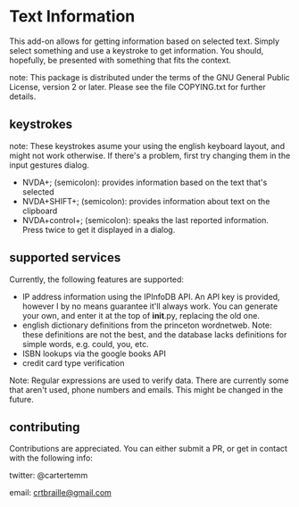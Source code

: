 # Text Information

This add-on allows for getting information based on selected text. Simply select something and use a keystroke to get information. You should, hopefully, be presented with something that fits the context.

note: This package is distributed under the terms of the GNU General Public License, version 2 or later. Please see the file COPYING.txt for further details.

## keystrokes

note: These keystrokes asume your using the english keyboard layout, and might not work otherwise. If there's a problem, first try changing them in the input gestures dialog.

* NVDA+; (semicolon): provides information based on the text that's selected
* NVDA+SHIFT+; (semicolon): provides information about text on the clipboard
* NVDA+control+; (semicolon): speaks the last reported information. Press twice to get it displayed in a dialog.

## supported services

Currently, the following features are supported:

* IP address information using the IPInfoDB API. An API key is provided, however I by no means guarantee it'll always work. You can generate your own, and enter it at the top of __init__.py, replacing the old one.
* english dictionary definitions from the princeton wordnetweb. Note: these definitions are not the best, and the database lacks definitions for simple words, e.g. could, you, etc.
* ISBN lookups via the google books API
* credit card type verification

Note: Regular expressions are used to verify data. There are currently some that aren't used, phone numbers and emails. This might be changed in the future.

## contributing

Contributions are appreciated. You can either submit a PR, or get in contact with the following info:

twitter: @cartertemm

email: crtbraille@gmail.com
